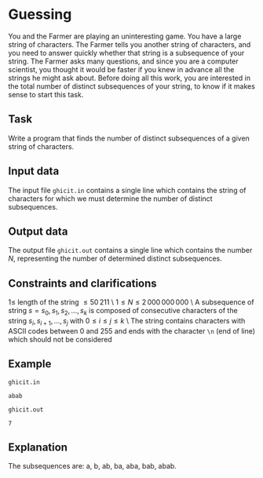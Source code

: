# Guessing

You and the Farmer are playing an uninteresting game. You have a large string of characters. The Farmer tells you another string of characters, and you need to answer quickly whether that string is a subsequence of your string. The Farmer asks many questions, and since you are a computer scientist, you thought it would be faster if you knew in advance all the strings he might ask about. Before doing all this work, you are interested in the total number of distinct subsequences of your string, to know if it makes sense to start this task.

## Task

Write a program that finds the number of distinct subsequences of a given string of characters.

## Input data

The input file `ghicit.in` contains a single line which contains the string of characters for which we must determine the number of distinct subsequences.

## Output data

The output file `ghicit.out` contains a single line which contains the number $N$, representing the number of determined distinct subsequences.

## Constraints and clarifications

$1 \leq$ length of the string $\leq 50\,211$ \\
$1 \leq N \leq 2\,000\,000\,000$ \\
A subsequence of string $s=s_0, s_1, s_2, \dots, s_k$ is composed of consecutive characters of the string $s_i, s_{i+1}, \dots, s_j$ with $0 \leq i \leq j \leq k$ \\
The string contains characters with ASCII codes between $0$ and $255$ and ends with the character `\n` (end of line) which should not be considered

## Example

`ghicit.in`
```
abab
```

`ghicit.out`
```
7
```

## Explanation

The subsequences are: a, b, ab, ba, aba, bab, abab.